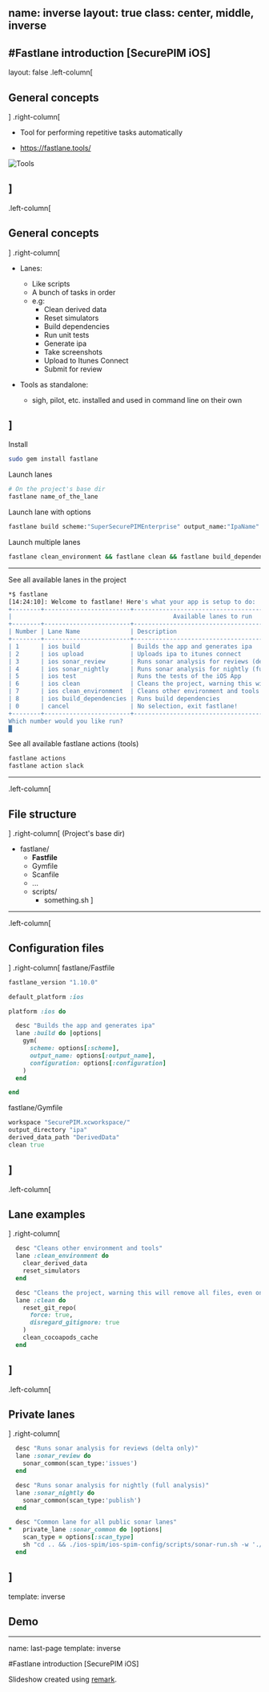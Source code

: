 name: inverse
layout: true
class: center, middle, inverse
---
#Fastlane introduction
[SecurePIM iOS]
---
layout: false
.left-column[
  ## General concepts
]
.right-column[
- Tool for performing repetitive tasks automatically

- https://fastlane.tools/

![Tools](../images/tools.png)

]
---
.left-column[
  ## General concepts
]
.right-column[
- Lanes:
  - Like scripts
  - A bunch of tasks in order
  - e.g:
      - Clean derived data
      - Reset simulators
      - Build dependencies
      - Run unit tests
      - Generate ipa
      - Take screenshots
      - Upload to Itunes Connect
      - Submit for review

- Tools as standalone:
  - sigh, pilot, etc. installed and used in command line on their own

]
---
Install
```bash
sudo gem install fastlane
```
Launch lanes
```bash
# On the project's base dir
fastlane name_of_the_lane
```
Launch lane with options
```bash
fastlane build scheme:"SuperSecurePIMEnterprise" output_name:"IpaName" configuration:"Release"
```
Launch multiple lanes
```bash
fastlane clean_environment && fastlane clean && fastlane build_dependencies && fastlane test
```
---
See all available lanes in the project
```bash
*$ fastlane
[14:24:10]: Welcome to fastlane! Here's what your app is setup to do:
+--------+------------------------+-------------------------------------------------------------------------------+
|                                             Available lanes to run                                              |
+--------+------------------------+-------------------------------------------------------------------------------+
| Number | Lane Name              | Description                                                                   |
+--------+------------------------+-------------------------------------------------------------------------------+
| 1      | ios build              | Builds the app and generates ipa                                              |
| 2      | ios upload             | Uploads ipa to itunes connect                                                 |
| 3      | ios sonar_review       | Runs sonar analysis for reviews (delta only)                                  |
| 4      | ios sonar_nightly      | Runs sonar analysis for nightly (full analysis)                               |
| 5      | ios test               | Runs the tests of the iOS App                                                 |
| 6      | ios clean              | Cleans the project, warning this will remove all files, even ones in profress |
| 7      | ios clean_environment  | Cleans other environment and tools                                            |
| 8      | ios build_dependencies | Runs build dependencies                                                       |
| 0      | cancel                 | No selection, exit fastlane!                                                  |
+--------+------------------------+-------------------------------------------------------------------------------+
Which number would you like run?
█
```
See all available fastlane actions (tools)
```bash
fastlane actions
fastlane action slack
```

---
.left-column[
  ## File structure
]
.right-column[
(Project's base dir)
- fastlane/
  - **Fastfile**
  - Gymfile
  - Scanfile
  - ...
  - scripts/
      - something.sh
]
---
.left-column[
  ## Configuration files
]
.right-column[
fastlane/Fastfile
```ruby
fastlane_version "1.10.0"

default_platform :ios

platform :ios do

  desc "Builds the app and generates ipa"
  lane :build do |options|
    gym(
      scheme: options[:scheme],
      output_name: options[:output_name],
      configuration: options[:configuration]
    )
  end

end
```
fastlane/Gymfile
```ruby
workspace "SecurePIM.xcworkspace/"
output_directory "ipa"
derived_data_path "DerivedData"
clean true
```
]
---
.left-column[
  ## Lane examples
]
.right-column[
```ruby
  desc "Cleans other environment and tools"
  lane :clean_environment do
    clear_derived_data
    reset_simulators
  end
```
```ruby
  desc "Cleans the project, warning this will remove all files, even ones in profress"
  lane :clean do
    reset_git_repo(
      force: true,
      disregard_gitignore: true
    )
    clean_cocoapods_cache
  end
```
]
---
.left-column[
  ## Private lanes
]
.right-column[
```ruby
  desc "Runs sonar analysis for reviews (delta only)"
  lane :sonar_review do
    sonar_common(scan_type:'issues')
  end

  desc "Runs sonar analysis for nightly (full analysis)"
  lane :sonar_nightly do
    sonar_common(scan_type:'publish')
  end

  desc "Common lane for all public sonar lanes"
*   private_lane :sonar_common do |options|
    scan_type = options[:scan_type]
    sh "cd .. && ./ios-spim/ios-spim-config/scripts/sonar-run.sh -w './' -m '#{scan_type}'"
  end
```
]
---
template: inverse

## Demo
---
name: last-page
template: inverse

#Fastlane introduction
[SecurePIM iOS]

Slideshow created using [remark](http://github.com/gnab/remark).
